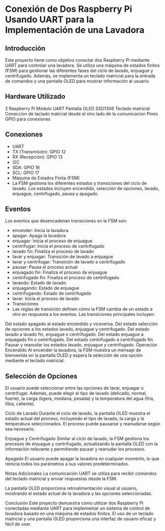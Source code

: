 # Conexión de Dos Raspberry Pi Usando UART para la Implementación de una Lavadora
## Introducción
Este proyecto tiene como objetivo conectar dos Raspberry Pi mediante UART para controlar una lavadora. Se utiliza una máquina de estados finitos (FSM) para gestionar las diferentes fases del ciclo de lavado, enjuague y centrifugado. Además, se implementa un teclado matricial para la entrada de comandos y una pantalla OLED para mostrar información al usuario.

## Hardware Utilizado
2 Raspberry Pi
Módulo UART
Pantalla OLED SSD1306
Teclado matricial
Coneccion de taclado matrcial desde el otro lado de la comunicacion
Pines GPIO para conexiones
## Conexiones
- UART
- TX (Transmisión): GPIO 12
- RX (Recepción): GPIO 13
- I2C
- SDA: GPIO 16
- SCL: GPIO 17
- Máquina de Estados Finita (FSM)
- La FSM gestiona los diferentes estados y transiciones del ciclo de lavado. Los estados incluyen encendido, selección de opciones, lavado, enjuague, centrifugado, pausa y apagado.

## Eventos
Los eventos que desencadenan transiciones en la FSM son:

- encender: Inicia la lavadora
- apagar: Apaga la lavadora
- enjuagar: Inicia el proceso de enjuague
- centrifugar: Inicia el proceso de centrifugado
- lavado fin: Finaliza el proceso de lavado
- lavar y enjuagar: Transición de lavado a enjuague
- lavar y centrifugar: Transición de lavado a  centrifugado
- pausar: Pausa el proceso actual
- enjuagado fin: Finaliza el proceso de enjuague
- centrifugado fin: Finaliza el proceso de  centrifugado
- lavando: Estado de lavado
- enjuagando: Estado de enjuague
- centrifugando: Estado de centrifugado
- lavar: Inicia el proceso de lavado
- Transiciones
- Las reglas de transición definen cómo la FSM  cambia de un estado a otro en respuesta a los  eventos. Las transiciones principales incluyen:

Del estado apagado al estado encendido y viceversa.
Del estado selección de opciones a los estados lavado, enjuague y centrifugado.
Del estado lavado a lavado fin, enjuague o centrifugado.
Del estado enjuague a enjuagado fin o centrifugado.
Del estado centrifugado a centrifugado fin.
Pausar y reanudar los estados lavado, enjuague y centrifugado.
Operación
Encendido
Al encender la lavadora, la FSM muestra un mensaje de bienvenida en la pantalla OLED y espera la selección de una opción mediante el teclado matricial.

## Selección de Opciones
El usuario puede seleccionar entre las opciones de lavar, enjuagar o centrifugar. Además, puede elegir el tipo de lavado (delicado, normal, fuerte), la carga (ligera, mediana, pesada) y la temperatura del agua (fría, tibia, caliente).

Ciclo de Lavado
Durante el ciclo de lavado, la pantalla OLED muestra el estado actual del proceso, incluyendo el tipo de lavado, la carga y la temperatura seleccionados. El proceso puede pausarse y reanudarse según sea necesario.

Enjuague y Centrifugado
Similar al ciclo de lavado, la FSM gestiona los procesos de enjuague y centrifugado, actualizando la pantalla OLED con la información relevante y permitiendo pausar y reanudar los procesos.

Apagado
El usuario puede apagar la lavadora en cualquier momento, lo que reinicia todos los parámetros a sus valores predeterminados.

Notas Adicionales
La comunicación UART se utiliza para recibir comandos del teclado matricial y enviar respuestas desde la FSM.

La pantalla OLED proporciona retroalimentación visual al usuario, mostrando el estado actual de la lavadora y las opciones seleccionadas.

Conclusión
Este proyecto demuestra cómo utilizar dos Raspberry Pi conectadas mediante UART para implementar un sistema de control de lavadora basado en una máquina de estados finitos. El uso de un teclado matricial y una pantalla OLED proporciona una interfaz de usuario eficaz y fácil de usar.